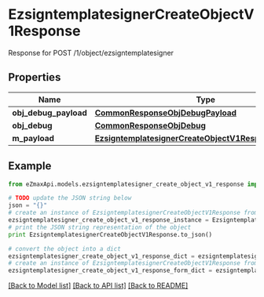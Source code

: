 # EzsigntemplatesignerCreateObjectV1Response

Response for POST /1/object/ezsigntemplatesigner

## Properties

Name | Type | Description | Notes
------------ | ------------- | ------------- | -------------
**obj_debug_payload** | [**CommonResponseObjDebugPayload**](CommonResponseObjDebugPayload.md) |  | 
**obj_debug** | [**CommonResponseObjDebug**](CommonResponseObjDebug.md) |  | [optional] 
**m_payload** | [**EzsigntemplatesignerCreateObjectV1ResponseMPayload**](EzsigntemplatesignerCreateObjectV1ResponseMPayload.md) |  | 

## Example

```python
from eZmaxApi.models.ezsigntemplatesigner_create_object_v1_response import EzsigntemplatesignerCreateObjectV1Response

# TODO update the JSON string below
json = "{}"
# create an instance of EzsigntemplatesignerCreateObjectV1Response from a JSON string
ezsigntemplatesigner_create_object_v1_response_instance = EzsigntemplatesignerCreateObjectV1Response.from_json(json)
# print the JSON string representation of the object
print EzsigntemplatesignerCreateObjectV1Response.to_json()

# convert the object into a dict
ezsigntemplatesigner_create_object_v1_response_dict = ezsigntemplatesigner_create_object_v1_response_instance.to_dict()
# create an instance of EzsigntemplatesignerCreateObjectV1Response from a dict
ezsigntemplatesigner_create_object_v1_response_form_dict = ezsigntemplatesigner_create_object_v1_response.from_dict(ezsigntemplatesigner_create_object_v1_response_dict)
```
[[Back to Model list]](../README.md#documentation-for-models) [[Back to API list]](../README.md#documentation-for-api-endpoints) [[Back to README]](../README.md)


